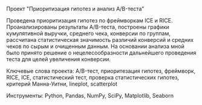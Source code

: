  Проект "Приоритизация гипотез и анализ A/B-теста"

Проведена приоритизация гипотез по фреймворкам ICE и RICE. Проанализированы результаты A/B-теста, построены графики кумулятивной выручки, среднего чека, конверсии по группам, рассчитана статистическая значимость различий конверсий и средних чеков по сырым и очищенным данным. На основании анализа мной было принято решение о нецелесообразности дальнейшего проведения теста для целей увеличения конверсии.

Ключевые слова проекта: A/B-тест, приоритезация гипотез, фреймворк, RICE, ICE, статистический тест, проверка статистических гипотез, критерий Манна-Уитни, lineplot, scatterplot

Инструменты: Python, Pandas, NumPy, SciPy, Matplotlib, Seaborn
